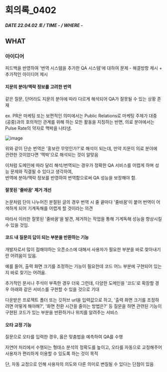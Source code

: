 # 회의록_0402

##### DATE 22.04.02 토 / TIME - / WHERE -

## WHAT

### 아이디어

피드백을 반영하여 '번역 시스템을 추가한 QA 시스템'에 대하여 문제 - 해결방항 제시 + 추가적인 아이디어 제시

#### 지문의 분야/맥락 정보를 고려한 번역

같은 질문, 단어라도 지문의 분야에 따라 다르게 해석되어 QA가 잘못될 수 있는 상황 존재

ex. PR은 마케팅 또는 보편적인 의미에서는 Public Relations로 마케팅 주체가 대중(공중)과의 호의적인 관계를 위해 하는 모든 활동을 지칭하는 반면, 
의료 분야에서는 Pulse Rate의 약자로 맥박을 나타냄. 

![image](https://user-images.githubusercontent.com/54177123/161460415-353553a2-c393-4861-b7a4-08d729105343.png)

위와 같이 단순 번역은 '홍보란 무엇인가?'로 해석이 되는데, 만약 지문이 의료 분야에 관련한 것이었다면 '맥박'으로 해석되는 것이 알맞음

이처럼 도메인에 따라 달리 해석/번역되는 경우가 정확한 QA 서비스를 어렵게 하며 성능 문제와 직결될 수 있다고 생각하여,  
번역에 분야/맥락 정보를 반영하여 번역함으로써 QA 성능을 보장해야 함.

#### 잘못된 '줄바꿈' 제거 개선

논문처럼 단이 나누어진 분절된 글의 경우 번역 시 줄 끝마다 '줄바꿈'이 붙어 번역이 어색하게 되어 기계독해를 어렵게 할 것이라는 의견

따라서 이러한 잘못된 '줄바꿈'을 발견, 제거하는 작업을 통해 기계독해 성능을 향상시킬 수 있을 것임.

#### 코드 내 질문의 답이 되는 부분을 반환하는 기능

개발자로서 많이 접해야하는 오픈소스에 대해서 사용자가 필요한 부분을 바로 찾아내기란 어려움이 있음.

예를 들어, 출력 화면 크기를 조정하는 기능이 필요한데 코드 어느 부분에 구현되어 있는지 바로 찾기는 어려움.

추가적인 문서나 주석이 부족한 경우 더욱 그런데, 다양한 도메인을 '코드'로 확장할 경우 아래와 같은 서비스를 구현할 수 있을 것으로 기대

다운받은 프로젝트 폴더 또는 깃허브 url을 입력값으로 하고, '출력 화면 크기를 조정하려면 어떻게 해야해?', '화면 전환 시간을 줄이는 방법은?' 등 질문을 하면
관련된 기능이 구현된 코드가 있는 부분을 반환하거나 위치를 알려주는 서비스

#### 오타 교정 기능

질문으로 오타를 입력한 경우, 옳은 맞춤법을 예측하여 QA를 수행

자연어 처리에서 수행되는 형태소 분석의 정확도를 높이고, 오타를 자동으로 교정해주어 사용자가 편리하게 이용할 수 있도록 하는 것이 목적

단, 자동 교정으로 인해 사용자의 의도와 다른 의미로 변질될 수 있다는 단점이 있음
